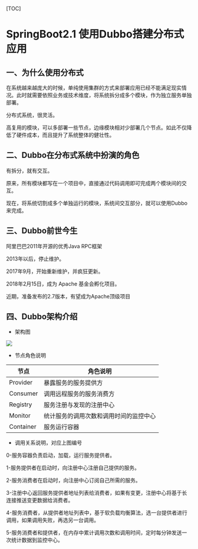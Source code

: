 [TOC]

# SpringBoot2.1 使用Dubbo搭建分布式应用

## 一、为什么使用分布式

在系统越来越庞大的时候，单纯使用集群的方式来部署应用已经不能满足现实情况。此时就需要依照业务或技术维度，将系统拆分成多个模块，作为独立服务单独部署。

分布式系统，很灵活。

高复用的模块，可以多部署一些节点，边缘模块相对少部署几个节点。如此不仅降低了硬件成本，而且提升了系统整体的健壮性。

## 二、Dubbo在分布式系统中扮演的角色

有拆分，就有交互。

原来，所有模块都写在一个项目中，直接通过代码调用即可完成两个模块间的交互。

现在，将系统切割成多个单独运行的模块，系统间交互部分，就可以使用Dubbo来完成。

## 三、Dubbo前世今生

阿里巴巴2011年开源的优秀Java RPC框架

2013年以后，停止维护。

2017年9月，开始重新维护，并疯狂更新。

2018年2月15日，成为 Apache 基金会孵化项目。

近期，准备发布的2.7版本，有望成为Apache顶级项目

## 四、Dubbo架构介绍

- 架构图

![](https://note.youdao.com/yws/public/resource/ed3ed7bda9e698e627156617e6359390/xmlnote/9B3EAA638B2A4168BB4A3196DD5B7F01/9636)

- 节点角色说明



| 节点      | 角色说明                               |
| --------- | -------------------------------------- |
| Provider  | 暴露服务的服务提供方                   |
| Consumer  | 调用远程服务的服务消费方               |
| Registry  | 服务注册与发现的注册中心               |
| Monitor   | 统计服务的调用次数和调用时间的监控中心 |
| Container | 服务运行容器                           |

- 调用关系说明，对应上图编号



0-服务容器负责启动，加载，运行服务提供者。

1-服务提供者在启动时，向注册中心注册自己提供的服务。

2-服务消费者在启动时，向注册中心订阅自己所需的服务。

3-注册中心返回服务提供者地址列表给消费者，如果有变更，注册中心将基于长连接推送变更数据给消费者。

4-服务消费者，从提供者地址列表中，基于软负载均衡算法，选一台提供者进行调用，如果调用失败，再选另一台调用。

5-服务消费者和提供者，在内存中累计调用次数和调用时间，定时每分钟发送一次统计数据到监控中心。